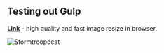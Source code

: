 ## Testing out Gulp

__[Link](https://nodeca.github.io/pica/demo/)__ - high quality and fast image resize in browser.

![Stormtroopocat](https://i.imgur.com/jpq5yux.png)